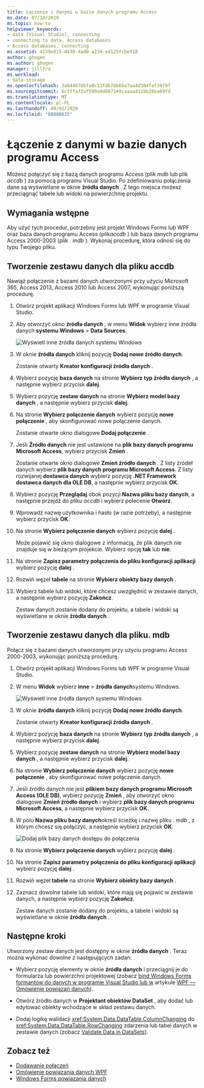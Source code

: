 ```yaml
---
title: Łączenie z danymi w bazie danych programu Access
ms.date: 07/18/2019
ms.topic: how-to
helpviewer_keywords:
- data [Visual Studio], connecting
- connecting to data, Access databases
- Access databases, connecting
ms.assetid: 4159e815-d430-4ad0-a234-e4125fcbef18
author: ghogen
ms.author: ghogen
manager: jillfra
ms.workload:
- data-storage
ms.openlocfilehash: 3a94467dbfa0c11fdb7bb6ba7aa4d304fef3979f
ms.sourcegitcommit: 6cfffa72af599a9d667249caaaa411bb28ea69fd
ms.translationtype: MT
ms.contentlocale: pl-PL
ms.lasthandoff: 09/02/2020
ms.locfileid: "88800635"
---
```

# <a name="connect-to-data-in-an-access-database"></a>Łączenie z danymi w bazie danych programu Access

Możesz połączyć się z bazą danych programu Access (plik *mdb* lub plik *accdb* ) za pomocą programu Visual Studio. Po zdefiniowaniu połączenia dane są wyświetlane w oknie **źródła danych** . Z tego miejsca możesz przeciągnąć tabele lub widoki na powierzchnię projektu.

## <a name="prerequisites"></a>Wymagania wstępne

Aby użyć tych procedur, potrzebny jest projekt Windows Forms lub WPF oraz baza danych programu Access (plik*accdb* ) lub baza danych programu Access 2000-2003 (plik *. mdb* ). Wykonaj procedurę, która odnosi się do typu Twojego pliku.

## <a name="create-a-dataset-for-an-accdb-file"></a>Tworzenie zestawu danych dla pliku accdb

Nawiąż połączenie z bazami danych utworzonymi przy użyciu Microsoft 365, Access 2013, Access 2010 lub Access 2007, wykonując poniższą procedurę.

1. Otwórz projekt aplikacji Windows Forms lub WPF w programie Visual Studio.

2. Aby otworzyć okno **źródła danych** , w menu **Widok** wybierz inne źródła danych **systemu Windows**  >  **Data Sources**.

   ![Wyświetl inne źródła danych systemu Windows](../data-tools/media/viewdatasources.png)

3. W oknie **źródła danych** kliknij pozycję **Dodaj nowe źródło danych**.

   Zostanie otwarty **Kreator konfiguracji źródła danych** .

4. Wybierz pozycję **baza danych** na stronie **Wybierz typ źródła danych** , a następnie wybierz przycisk **dalej**.

5. Wybierz pozycję **zestaw danych** na stronie **Wybierz model bazy danych** , a następnie wybierz przycisk **dalej**.

6. Na stronie **Wybierz połączenie danych** wybierz pozycję **nowe połączenie** , aby skonfigurować nowe połączenie danych.

   Zostanie otwarte okno dialogowe **Dodaj połączenie** .

7. Jeśli **Źródło danych** nie jest ustawione na **plik bazy danych programu Microsoft Access**, wybierz przycisk **Zmień** .

   Zostanie otwarte okno dialogowe **Zmień źródło danych** . Z listy źródeł danych wybierz **plik bazy danych programu Microsoft Access**. Z listy rozwijanej **dostawca danych** wybierz pozycję **.NET Framework dostawca danych dla OLE DB**, a następnie wybierz przycisk **OK**.

8. Wybierz pozycję **Przeglądaj** obok pozycji **Nazwa pliku bazy danych**, a następnie przejdź do pliku *accdb* i wybierz polecenie **Otwórz**.

9. Wprowadź nazwę użytkownika i hasło (w razie potrzeby), a następnie wybierz przycisk **OK**.

10. Na stronie **Wybierz połączenie danych** wybierz pozycję **dalej** .

    Może pojawić się okno dialogowe z informacją, że plik danych nie znajduje się w bieżącym projekcie. Wybierz opcję **tak** lub **nie**.

11. Na stronie **Zapisz parametry połączenia do pliku konfiguracji aplikacji** wybierz pozycję **dalej** .

12. Rozwiń węzeł **tabele** na stronie **Wybierz obiekty bazy danych** .

13. Wybierz tabele lub widoki, które chcesz uwzględnić w zestawie danych, a następnie wybierz pozycję **Zakończ**.

    Zestaw danych zostanie dodany do projektu, a tabele i widoki są wyświetlane w oknie **źródła danych** .

## <a name="create-a-dataset-for-an-mdb-file"></a>Tworzenie zestawu danych dla pliku. mdb

Połącz się z bazami danych utworzonymi przy użyciu programu Access 2000-2003, wykonując poniższą procedurę.

1. Otwórz projekt aplikacji Windows Forms lub WPF w programie Visual Studio.

2. W menu **Widok** wybierz **inne**  >  **źródła danych**systemu Windows.

   ![Wyświetl inne źródła danych systemu Windows](../data-tools/media/viewdatasources.png)

3. W oknie **źródła danych** kliknij pozycję **Dodaj nowe źródło danych**.

    Zostanie otwarty **Kreator konfiguracji źródła danych** .

4. Wybierz pozycję **baza danych** na stronie **Wybierz typ źródła danych** , a następnie wybierz przycisk **dalej**.

5. Wybierz pozycję **zestaw danych** na stronie **Wybierz model bazy danych** , a następnie wybierz przycisk **dalej**.

6. Na stronie **Wybierz połączenie danych** wybierz pozycję **nowe połączenie** , aby skonfigurować nowe połączenie danych.

7. Jeśli źródło danych nie jest **plikiem bazy danych programu Microsoft Access (OLE DB)**, wybierz pozycję **Zmień** , aby otworzyć okno dialogowe **Zmień źródło danych** i wybierz **plik bazy danych programu Microsoft Access**, a następnie wybierz przycisk **OK**.

8. W polu **Nazwa pliku bazy danych**określ ścieżkę i nazwę pliku *. mdb* , z którym chcesz się połączyć, a następnie wybierz przycisk **OK**.

   ![Dodaj plik bazy danych dostępu do połączenia](../data-tools/media/add-connection-access-db.png)

9. Na stronie **Wybierz połączenie danych** wybierz pozycję **dalej** .

10. Na stronie **Zapisz parametry połączenia do pliku konfiguracji aplikacji** wybierz pozycję **dalej** .

11. Rozwiń węzeł **tabele** na stronie **Wybierz obiekty bazy danych** .

12. Zaznacz dowolne tabele lub widoki, które mają się pojawić w zestawie danych, a następnie wybierz pozycję **Zakończ**.

    Zestaw danych zostanie dodany do projektu, a tabele i widoki są wyświetlane w oknie **źródła danych** .

## <a name="next-steps"></a>Następne kroki

Utworzony zestaw danych jest dostępny w oknie **źródła danych** . Teraz można wykonać dowolne z następujących zadań:

- Wybierz pozycję elementy w oknie **źródła danych** i przeciągnij je do formularza lub powierzchni projektowej (zobacz [bind Windows Forms formantów do danych w programie Visual Studio lub w](../data-tools/bind-windows-forms-controls-to-data-in-visual-studio.md) artykule [WPF — Omówienie powiązań danych](/dotnet/desktop-wpf/data/data-binding-overview)).

- Otwórz źródło danych w **Projektant obiektów DataSet** , aby dodać lub edytować obiekty wchodzące w skład zestawu danych.

- Dodaj logikę walidacji <xref:System.Data.DataTable.ColumnChanging> do <xref:System.Data.DataTable.RowChanging> zdarzenia lub tabel danych w zestawie danych (zobacz [Validate Data in DataSets](../data-tools/validate-data-in-datasets.md)).

## <a name="see-also"></a>Zobacz też

- [Dodawanie połączeń](../data-tools/add-new-connections.md)
- [Omówienie powiązania danych WPF](/dotnet/framework/wpf/data/data-binding-overview)
- [Windows Forms powiązania danych](/dotnet/framework/winforms/data-binding-and-windows-forms)
